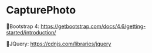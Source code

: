 # CapturePhoto

📌Bootstrap 4:
https://getbootstrap.com/docs/4.6/getting-started/introduction/

📌JQuery:
https://cdnjs.com/libraries/jquery

